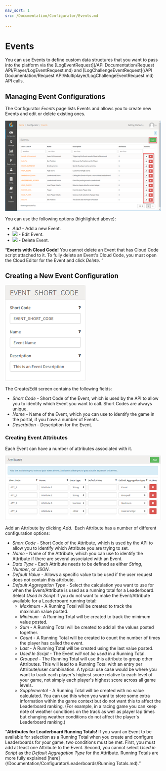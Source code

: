 ```yaml
---
nav_sort: 1
src: /Documentation/Configurator/Events.md

---
```


# Events

You can use Events to define custom data structures that you want to pass into the platform via the [LogEventRequest](/API Documentation/Request API/Player/LogEventRequest.md) and [LogChallengeEventRequest](/API Documentation/Request API/Multiplayer/LogChallengeEventRequest.md) API calls.

## Managing Event Configurations

The Configurator *Events* page lists Events and allows you to create new Events and edit or delete existing ones.

![](img/Events/4.png)

You can use the following options (highlighted above):

  * *Add* - Add a new Event.
  * ![](/img/icons/editicon.png) - Edit Event.
  * ![](/img/icons/deleteicon.png) - Delete Event.

<q>**Events with Cloud Code!** You cannot delete an Event that has Cloud Code script attached to it. To fully delete an Event's Cloud Code, you must open the Cloud Editor for the Event and click *Delete*. </q>

## Creating a New Event Configuration

![](img/Events/7.png)

The Create/Edit screen contains the following fields:

  * *Short Code* - Short Code of the Event, which is used by the API to allow you to identify which Event you want to call. Short Codes are always unique.
  * *Name* \- Name of the Event, which you can use to identify the game in the portal, if you have a number of Events.
  * *Description* \- Description for the Event.


### Creating Event Attributes

Each Event can have a number of attributes associated with it.

![](img/Events/8.png)

Add an Attribute by clicking *Add*.  Each Attribute has a number of different configuration options:

  * *Short Code* \- Short Code of the Attribute, which is used by the API to allow you to identify which Attribute you are trying to set.
  * *Name* \- Name of the Attribute, which you can use to identify the Attribute if there are several associated with an Event.
  * *Data Type* \- Each Attribute needs to be defined as either *String*, *Number*, or *JSON*.
  * *Default Value* \- Allows a specific value to be used if the user request does not contain this attribute.
  * *Default Aggregation Type* \- Select the calculation you want to use for when the Event/Attribute is used as a running total for a Leaderboard. Select *Used In Script* if you do not want to make the Event/Attribute available for a Leaderboard running total:
    * *Maximum* \- A Running Total will be created to track the maximum value posted.
    * *Minimum* \- A Running Total will be created to track the minimum value posted.
    * *Sum* \- A Running Total will be created to add all the values posted together.
    * *Count* \- A Running Total will be created to count the number of times the player has called the event.
    * *Last* \- A Running Total will be created using the last value posted.
    * *Used In Script* \- The Event *will not be used* in a Running Total.
    * *Grouped* \- The Running Total will use this attribute to group other Attributes. This will lead to a Running Total with an entry per Attribute/user combination. A typical use case would be where you want to track each player's highest score relative to each level of your game, not simply each player's highest score across all game levels.
    * *Supplemental* \- A Running Total will be created with no value calculated. You can use this when you want to store some extra information within the game context but do not want this to affect the Leaderboard ranking. (For example, in a racing game you can keep note of weather conditions on the track as well as player lap times but changing weather conditions do not affect the player's Leaderboard ranking.)

<q>**Attributes for Leaderboard Running Totals!** If you want an Event to be available for selection as a Running Total when you create and configure Leaderboards for your game, two conditions must be met. First, you must add at least one Attribute to the Event. Second, you cannot select *Used in Script* as the *Default Aggregation Type* for the Attribute. Running Totals are more fully explained [here](/Documentation/Configurator/Leaderboards/Running Totals.md).</q>

